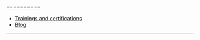 ==========

- [Trainings and certifications](training_and_certification/README.md)
- [Blog](Blog/README.md)
----------
